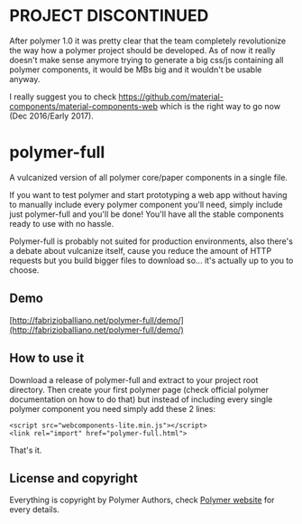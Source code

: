 PROJECT DISCONTINUED
====================

After polymer 1.0 it was pretty clear that the team completely revolutionize the way how a polymer project should be developed. As of now it really doesn't make sense anymore trying to generate a big css/js containing all polymer components, it would be MBs big and it wouldn't be usable anyway.

I really suggest you to check https://github.com/material-components/material-components-web which is the right way to go now (Dec 2016/Early 2017).

polymer-full
============

A vulcanized version of all polymer core/paper components in a single file.

If you want to test polymer and start prototyping a web app without having to manually include every polymer component you'll need, simply include just polymer-full and you'll be done!
You'll have all the stable components ready to use with no hassle.

Polymer-full is probably not suited for production environments, also there's a debate about vulcanize itself, cause you reduce the amount of HTTP requests but you build bigger files to download so... it's actually up to you to choose.

Demo
----
[http://fabrizioballiano.net/polymer-full/demo/](http://fabrizioballiano.net/polymer-full/demo/)

How to use it
-------------

Download a release of polymer-full and extract to your project root directory.
Then create your first polymer page (check official polymer documentation on how to do that) but instead of including every single polymer component you need simply add these 2 lines:

    <script src="webcomponents-lite.min.js"></script>
    <link rel="import" href="polymer-full.html">

That's it.

License and copyright
---------------------

Everything is copyright by Polymer Authors, check [Polymer website](http://www.polymer-project.org/) for every details.

